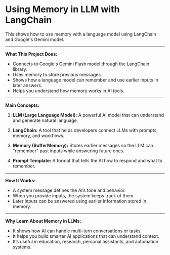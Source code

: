 

# Using Memory in LLM with LangChain 



This  shows how to use memory with a language model using LangChain and Google's Gemini model.

---

**What This Project Does:**

* Connects to Google's Gemini Flash model through the LangChain library.
* Uses memory to store previous messages.
* Shows how a language model can remember and use earlier inputs in later answers.
* Helps you understand how memory works in AI tools.

---

**Main Concepts:**

1. **LLM (Large Language Model):**
   A powerful AI model that can understand and generate natural language.

2. **LangChain:**
   A tool that helps developers connect LLMs with prompts, memory, and workflows.

3. **Memory (BufferMemory):**
   Stores earlier messages so the LLM can "remember" past inputs while answering future ones.

4. **Prompt Template:**
   A format that tells the AI how to respond and what to remember.

---

**How It Works:**

* A system message defines the AI’s tone and behavior.
* When you provide inputs, the system keeps track of them.
* Later inputs can be answered using earlier information stored in memory.

---

**Why Learn About Memory in LLMs:**

* It shows how AI can handle multi-turn conversations or tasks.
* It helps you build smarter AI applications that can understand context.
* It’s useful in education, research, personal assistants, and automation systems.

